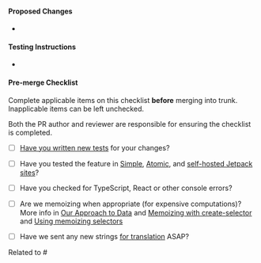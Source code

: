 #### Proposed Changes

*

#### Testing Instructions

<!--
Add as many details as possible to help others reproduce the issue and test the fix.
"Before / After" screenshots can also be very helpful when the change is visual.
-->

*

<!--
Link a related issue to this PR. If the PR does not immediately resolve the issue,
for example, it requires a separate deployment to production, avoid
using the "fixes" keyword and instead attach the [Status] Fix Inbound label to
the linked issue.
-->

#### Pre-merge Checklist

Complete applicable items on this checklist **before** merging into trunk. Inapplicable items can be left unchecked.

Both the PR author and reviewer are responsible for ensuring the checklist is completed.

- [ ] [Have you written new tests](https://wpcalypso.wordpress.com/devdocs/docs/testing/index.md) for your changes?
- [ ] Have you tested the feature in [Simple](P9HQHe-k8-p2), [Atomic](P9HQHe-jW-p2), and [self-hosted Jetpack sites](PCYsg-g6b-p2)?
- [ ] Have you checked for TypeScript, React or other console errors?
- [ ] Are we memoizing when appropriate (for expensive computations)? More info in [Our Approach to Data](https://github.com/Automattic/wp-calypso/blob/trunk/docs/our-approach-to-data.md) and [Memoizing with create-selector](https://github.com/Automattic/wp-calypso/blob/trunk/packages/state-utils/src/create-selector/README.md) and [Using memoizing selectors](https://react-redux.js.org/api/hooks#using-memoizing-selectors)
- [ ] Have we sent any new strings [for translation](PCYsg-1vr-p2) ASAP?


Related to #